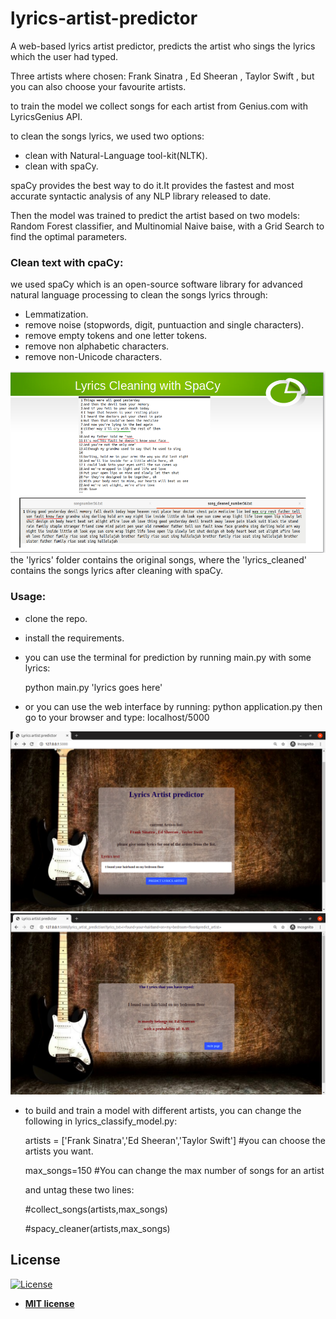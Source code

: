 # lyrics-artist-predictor

A web-based lyrics artist predictor, predicts the artist who sings the lyrics which the user had typed.

Three artists where chosen: Frank Sinatra , Ed Sheeran , Taylor Swift , but you can also choose your favourite artists.

to train the model we collect songs for each artist from Genius.com with LyricsGenius API.

to clean the songs lyrics, we used two options:
- clean with Natural-Language tool-kit(NLTK).
- clean with spaCy.

spaCy provides the best way to do it.It provides the fastest and most accurate syntactic analysis of any NLP library released to date.

Then the model was trained to predict the artist based on two models: Random Forest classifier, and Multinomial Naive baise, with a Grid Search to find the optimal parameters.

### Clean text with cpaCy:
we used spaCy which is an open-source software library for advanced natural language processing to clean the songs lyrics through:
- Lemmatization.
- remove noise (stopwords, digit, puntuaction and single characters).
- remove empty tokens and one letter tokens.
- remove non alphabetic characters.
- remove non-Unicode characters.
<img src="images/spacy.png">
the 'lyrics' folder contains the original songs, where the 'lyrics_cleaned' contains the songs lyrics after cleaning with spaCy.

### Usage:
- clone the repo.
- install the requirements.
- you can use the terminal for prediction by running main.py with some lyrics:

  python main.py 'lyrics goes here'
- or you can use the web interface by running: python application.py then go to your browser and type: localhost/5000

<img src="images/image1.png">

<img src="images/image2.png">


- to build and train a model with different artists, you can change the following in lyrics_classify_model.py:

    artists = ['Frank Sinatra','Ed Sheeran','Taylor Swift'] #you can choose the artists you want.
    
    max_songs=150   #You can change the max number of songs for an artist
    
    and untag these two lines:
    
    #collect_songs(artists,max_songs)

    #spacy_cleaner(artists,max_songs)
    
## License

[![License](http://img.shields.io/:license-mit-blue.svg?style=flat-square)](http://badges.mit-license.org)

- **[MIT license](http://opensource.org/licenses/mit-license.php)**








